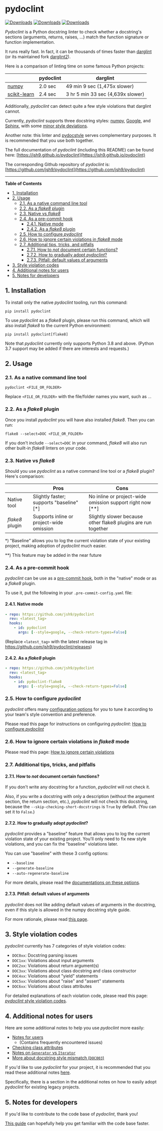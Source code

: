 # pydoclint

[![Downloads](https://static.pepy.tech/badge/pydoclint)](https://pepy.tech/project/pydoclint)
[![Downloads](https://static.pepy.tech/badge/pydoclint/month)](https://pepy.tech/project/pydoclint)
[![Downloads](https://static.pepy.tech/badge/pydoclint/week)](https://pepy.tech/project/pydoclint)

_Pydoclint_ is a Python docstring linter to check whether a docstring's
sections (arguments, returns, raises, ...) match the function signature or
function implementation.

It runs really fast. In fact, it can be thousands of times faster than
[darglint](https://github.com/terrencepreilly/darglint) (or its maintained fork
[darglint2](https://github.com/akaihola/darglint2)).

Here is a comparison of linting time on some famous Python projects:

|                                                              | pydoclint | darglint                          |
| ------------------------------------------------------------ | --------- | --------------------------------- |
| [numpy](https://github.com/numpy/numpy)                      | 2.0 sec   | 49 min 9 sec (1,475x slower)      |
| [scikit-learn](https://github.com/scikit-learn/scikit-learn) | 2.4 sec   | 3 hr 5 min 33 sec (4,639x slower) |

Additionally, _pydoclint_ can detect quite a few style violations that darglint
cannot.

Currently, _pydoclint_ supports three docstring styles:
[numpy](https://numpydoc.readthedocs.io/en/latest/format.html),
[Google](https://www.sphinx-doc.org/en/master/usage/extensions/example_google.html),
and
[Sphinx](https://sphinx-rtd-tutorial.readthedocs.io/en/latest/docstrings.html),
with some
[minor style deviations](https://jsh9.github.io/pydoclint/style_deviations.html).

Another note: this linter and [pydocstyle](https://github.com/PyCQA/pydocstyle)
serves complementary purposes. It is recommended that you use both together.

The full documentation of _pydoclint_ (including this README) can be found
here: [https://jsh9.github.io/pydoclint](https://jsh9.github.io/pydoclint)

The corresponding Github repository of _pydoclint_ is:
[https://github.com/jsh9/pydoclint](https://github.com/jsh9/pydoclint)

______________________________________________________________________

**Table of Contents**

<!--TOC-->

- [1. Installation](#1-installation)
- [2. Usage](#2-usage)
  - [2.1. As a native command line tool](#21-as-a-native-command-line-tool)
  - [2.2. As a _flake8_ plugin](#22-as-a-flake8-plugin)
  - [2.3. Native vs _flake8_](#23-native-vs-flake8)
  - [2.4. As a pre-commit hook](#24-as-a-pre-commit-hook)
    - [2.4.1. Native mode](#241-native-mode)
    - [2.4.2. As a _flake8_ plugin](#242-as-a-flake8-plugin)
  - [2.5. How to configure _pydoclint_](#25-how-to-configure-pydoclint)
  - [2.6. How to ignore certain violations in _flake8_ mode](#26-how-to-ignore-certain-violations-in-flake8-mode)
  - [2.7. Additional tips, tricks, and pitfalls](#27-additional-tips-tricks-and-pitfalls)
    - [2.7.1. How to _not_ document certain functions?](#271-how-to-not-document-certain-functions)
    - [2.7.2. How to gradually adopt _pydoclint_?](#272-how-to-gradually-adopt-pydoclint)
    - [2.7.3. Pitfall: default values of arguments](#273-pitfall-default-values-of-arguments)
- [3. Style violation codes](#3-style-violation-codes)
- [4. Additional notes for users](#4-additional-notes-for-users)
- [5. Notes for developers](#5-notes-for-developers)

<!--TOC-->

## 1. Installation

To install only the native _pydoclint_ tooling, run this command:

```
pip install pydoclint
```

To use _pydoclint_ as a _flake8_ plugin, please run this command, which will
also install _flake8_ to the current Python environment:

```
pip install pydoclint[flake8]
```

Note that _pydoclint_ currently only supports Python 3.8 and above. (Python 3.7
support may be added if there are interests and requests.)

## 2. Usage

### 2.1. As a native command line tool

```
pydoclint <FILE_OR_FOLDER>
```

Replace `<FILE_OR_FOLDER>` with the file/folder names you want, such as `.`.

### 2.2. As a _flake8_ plugin

Once you install _pydoclint_ you will have also installed _flake8_. Then you
can run:

```
flake8 --select=DOC <FILE_OR_FOLDER>
```

If you don't include `--select=DOC` in your command, _flake8_ will also run
other built-in _flake8_ linters on your code.

### 2.3. Native vs _flake8_

Should you use _pydoclint_ as a native command line tool or a _flake8_ plugin?
Here's comparison:

|                 | Pros                                      | Cons                                                          |
| --------------- | ----------------------------------------- | ------------------------------------------------------------- |
| Native tool     | Slightly faster; supports "baseline" [\*] | No inline or project-wide omission support right now [\*\*]   |
| _flake8_ plugin | Supports inline or project-wide omission  | Slightly slower because other flake8 plugins are run together |

\*) "Baseline" allows you to log the current violation state of your existing
project, making adoption of _pydoclint_ much easier.

\*\*) This feature may be added in the near future

### 2.4. As a pre-commit hook

_pydoclint_ can be use as a [pre-commit hook](https://pre-commit.com/), both in
the "native" mode or as a _flake8_ plugin.

To use it, put the following in your `.pre-commit-config.yaml` file:

#### 2.4.1. Native mode

```yaml
- repo: https://github.com/jsh9/pydoclint
  rev: <latest_tag>
  hooks:
    - id: pydoclint
      args: [--style=google, --check-return-types=False]
```

(Replace `<latest_tag>` with the latest release tag in
https://github.com/jsh9/pydoclint/releases)

#### 2.4.2. As a _flake8_ plugin

```yaml
- repo: https://github.com/jsh9/pydoclint
  rev: <latest_tag>
  hooks:
    - id: pydoclint-flake8
      args: [--style=google, --check-return-types=False]
```

### 2.5. How to configure _pydoclint_

_pydoclint_ offers many
[configuration options](https://jsh9.github.io/pydoclint/config_options.html)
for you to tune it according to your team's style convention and preference.

Please read this page for instructions on configuring _pydoclint_:
[How to configure _pydoclint_](https://jsh9.github.io/pydoclint/how_to_config.html)

### 2.6. How to ignore certain violations in _flake8_ mode

Please read this page:
[How to ignore certain violations](https://jsh9.github.io/pydoclint/how_to_ignore.html)

### 2.7. Additional tips, tricks, and pitfalls

#### 2.7.1. How to _not_ document certain functions?

If you don't write any docstring for a function, _pydoclint_ will not check it.

Also, if you write a docstring with only a description (without the argument
section, the return section, etc.), _pydoclint_ will not check this docstring,
because the `--skip-checking-short-docstrings` is `True` by default. (You can
set it to `False`.)

#### 2.7.2. How to gradually adopt _pydoclint_?

_pydoclint_ provides a "baseline" feature that allows you to log the current
violation state of your existing project. You'll only need to fix new style
violations, and you can fix the "baseline" violations later.

You can use "baseline" with these 3 config options:

- `--baseline`
- `--generate-baseline`
- `--auto-regenerate-baseline`

For more details, please read the
[documentations on these options](https://jsh9.github.io/pydoclint/config_options.html#18---baseline).

#### 2.7.3. Pitfall: default values of arguments

_pydoclint_ does not like adding default values of arguments in the docstring,
even if this style is allowed in the numpy docstring style guide.

For more rationale, please read
[this page](https://jsh9.github.io/pydoclint/notes_for_users.html#3-notes-on-writing-type-hints).

## 3. Style violation codes

_pydoclint_ currently has 7 categories of style violation codes:

- `DOC0xx`: Docstring parsing issues
- `DOC1xx`: Violations about input arguments
- `DOC2xx`: Violations about return argument(s)
- `DOC3xx`: Violations about class docstring and class constructor
- `DOC4xx`: Violations about "yield" statements
- `DOC5xx`: Violations about "raise" and "assert" statements
- `DOC6xx`: Violations about class attributes

For detailed explanations of each violation code, please read this page:
[_pydoclint_ style violation codes](https://jsh9.github.io/pydoclint/violation_codes.html).

## 4. Additional notes for users

Here are some additional notes to help you use _pydoclint_ more easily:

- [Notes for users](https://jsh9.github.io/pydoclint/notes_for_users.html)
  - (Contains frequently encountered issues)
- [Checking class attributes](https://jsh9.github.io/pydoclint/checking_class_attributes.html)
- [Notes on `Generator` vs `Iterator`](https://jsh9.github.io/pydoclint/notes_generator_vs_iterator.html)
- [More about docstring style mismatch (`DOC003`)](https://jsh9.github.io/pydoclint/style_mismatch.html)

If you'd like to use _pydoclint_ for your project, it is recommended that you
read these additional notes
[here](https://jsh9.github.io/pydoclint/notes_for_users.html).

Specifically, there is a section in the additional notes on how to easily adopt
_pydoclint_ for existing legacy projects.

## 5. Notes for developers

If you'd like to contribute to the code base of _pydoclint_, thank you!

[This guide](https://jsh9.github.io/pydoclint/notes_for_developers.html) can
hopefully help you get familiar with the code base faster.
